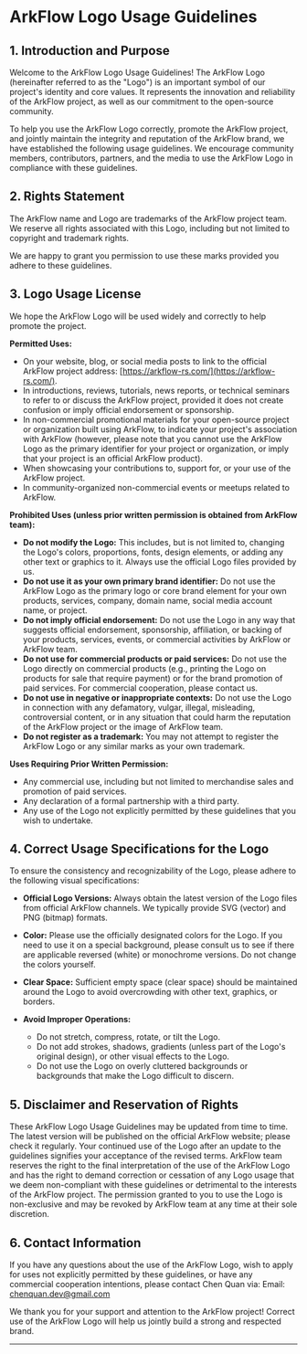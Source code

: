 # ArkFlow Logo Usage Guidelines

## 1. Introduction and Purpose

Welcome to the ArkFlow Logo Usage Guidelines! The ArkFlow Logo (hereinafter referred to as the "Logo") is an important symbol of our project's identity and core values. It represents the innovation and reliability of the ArkFlow project, as well as our commitment to the open-source community.

To help you use the ArkFlow Logo correctly, promote the ArkFlow project, and jointly maintain the integrity and reputation of the ArkFlow brand, we have established the following usage guidelines. We encourage community members, contributors, partners, and the media to use the ArkFlow Logo in compliance with these guidelines.

## 2. Rights Statement

The ArkFlow name and Logo are trademarks of the ArkFlow project team. We reserve all rights associated with this Logo, including but not limited to copyright and trademark rights.

We are happy to grant you permission to use these marks provided you adhere to these guidelines.

## 3. Logo Usage License

We hope the ArkFlow Logo will be used widely and correctly to help promote the project.

**Permitted Uses:**

* On your website, blog, or social media posts to link to the official ArkFlow project address: [https://arkflow-rs.com/](https://arkflow-rs.com/).
* In introductions, reviews, tutorials, news reports, or technical seminars to refer to or discuss the ArkFlow project, provided it does not create confusion or imply official endorsement or sponsorship.
* In non-commercial promotional materials for your open-source project or organization built using ArkFlow, to indicate your project's association with ArkFlow (however, please note that you cannot use the ArkFlow Logo as the primary identifier for your project or organization, or imply that your project is an official ArkFlow product).
* When showcasing your contributions to, support for, or your use of the ArkFlow project.
* In community-organized non-commercial events or meetups related to ArkFlow.

**Prohibited Uses (unless prior written permission is obtained from ArkFlow team):**

* **Do not modify the Logo:** This includes, but is not limited to, changing the Logo's colors, proportions, fonts, design elements, or adding any other text or graphics to it. Always use the official Logo files provided by us.
* **Do not use it as your own primary brand identifier:** Do not use the ArkFlow Logo as the primary logo or core brand element for your own products, services, company, domain name, social media account name, or project.
* **Do not imply official endorsement:** Do not use the Logo in any way that suggests official endorsement, sponsorship, affiliation, or backing of your products, services, events, or commercial activities by ArkFlow or ArkFlow team.
* **Do not use for commercial products or paid services:** Do not use the Logo directly on commercial products (e.g., printing the Logo on products for sale that require payment) or for the brand promotion of paid services. For commercial cooperation, please contact us.
* **Do not use in negative or inappropriate contexts:** Do not use the Logo in connection with any defamatory, vulgar, illegal, misleading, controversial content, or in any situation that could harm the reputation of the ArkFlow project or the image of ArkFlow team.
* **Do not register as a trademark:** You may not attempt to register the ArkFlow Logo or any similar marks as your own trademark.

**Uses Requiring Prior Written Permission:**

* Any commercial use, including but not limited to merchandise sales and promotion of paid services.
* Any declaration of a formal partnership with a third party.
* Any use of the Logo not explicitly permitted by these guidelines that you wish to undertake.

## 4. Correct Usage Specifications for the Logo

To ensure the consistency and recognizability of the Logo, please adhere to the following visual specifications:

* **Official Logo Versions:** Always obtain the latest version of the Logo files from official ArkFlow channels. We typically provide SVG (vector) and PNG (bitmap) formats.
* **Color:** Please use the officially designated colors for the Logo. If you need to use it on a special background, please consult us to see if there are applicable reversed (white) or monochrome versions. Do not change the colors yourself.
* **Clear Space:** Sufficient empty space (clear space) should be maintained around the Logo to avoid overcrowding with other text, graphics, or borders.

* **Avoid Improper Operations:**
    * Do not stretch, compress, rotate, or tilt the Logo.
    * Do not add strokes, shadows, gradients (unless part of the Logo's original design), or other visual effects to the Logo.
    * Do not use the Logo on overly cluttered backgrounds or backgrounds that make the Logo difficult to discern.

## 5. Disclaimer and Reservation of Rights

These ArkFlow Logo Usage Guidelines may be updated from time to time. The latest version will be published on the official ArkFlow website; please check it regularly. Your continued use of the Logo after an update to the guidelines signifies your acceptance of the revised terms.
ArkFlow team reserves the right to the final interpretation of the use of the ArkFlow Logo and has the right to demand correction or cessation of any Logo usage that we deem non-compliant with these guidelines or detrimental to the interests of the ArkFlow project.
The permission granted to you to use the Logo is non-exclusive and may be revoked by ArkFlow team at any time at their sole discretion.

## 6. Contact Information

If you have any questions about the use of the ArkFlow Logo, wish to apply for uses not explicitly permitted by these guidelines, or have any commercial cooperation intentions, please contact Chen Quan via:
Email: chenquan.dev@gmail.com

We thank you for your support and attention to the ArkFlow project! Correct use of the ArkFlow Logo will help us jointly build a strong and respected brand.

---